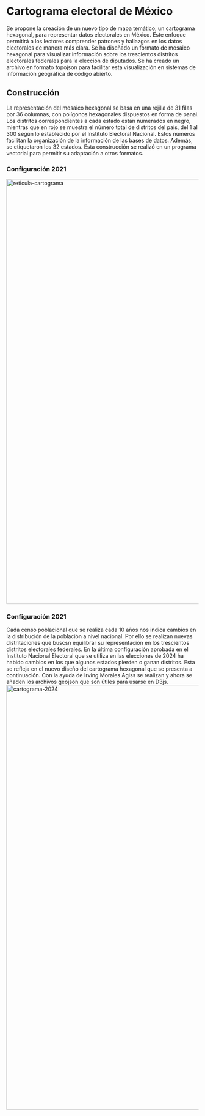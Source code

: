 # Cartograma electoral de México
Se propone la creación de un nuevo tipo de mapa temático, un cartograma hexagonal, para representar datos electorales en México. Este enfoque permitirá a los lectores comprender patrones y hallazgos en los datos electorales de manera más clara. Se ha diseñado un formato de mosaico hexagonal para visualizar información sobre los trescientos distritos electorales federales para la elección de diputados. Se ha creado un archivo en formato topojson para facilitar esta visualización en sistemas de información geográfica de código abierto.
## Construcción
La representación del mosaico hexagonal se basa en una rejilla de 31 filas por 36 columnas, con polígonos hexagonales dispuestos en forma de panal. Los distritos correspondientes a cada estado están numerados en negro, mientras que en rojo se muestra el número total de distritos del país, del 1 al 300 según lo establecido por el Instituto Electoral Nacional. Estos números facilitan la organización de la información de las bases de datos. Además, se etiquetaron los 32 estados. Esta construcción se realizó en un programa vectorial para permitir su adaptación a otros formatos.
### Configuración 2021
<img width="1111" alt="reticula-cartograma" src="https://github.com/DaveMex/Cartogram_Mexico/assets/7179941/e28064e7-f145-41a7-ab00-5c3af3ccfc63">

### Configuración 2021
Cada censo poblacional que se realiza cada 10 años nos indica cambios en la distribución de la población a nivel nacional. Por ello se realizan nuevas distritaciones que buscsn equilibrar su representación en los trescientos distritos electorales federales. En la última configuración aprobada en el Instituto Nacional Electoral que se utiliza en las elecciones de 2024 ha habido cambios en los que algunos estados pierden o ganan distritos. Esta se refleja en el nuevo diseño del cartograma hexagonal que se presenta a continuación. Con la ayuda de Irving Morales Agiss se realizan y ahora se añaden los archivos geojson que son útiles para usarse en D3js.
<img width="1111" alt="cartograma-2024" src="https://github.com/DaveMex/Cartogram_Mexico/assets/7179941/f93aa0db-250a-477d-826b-ee8d512fe085">

